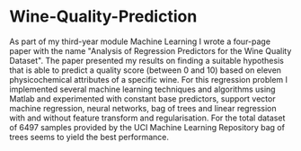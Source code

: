 # Wine-Quality-Prediction
As part of my third-year module Machine Learning I wrote a four-page paper with the name "Analysis of Regression Predictors for the Wine Quality Dataset". The paper presented my results on finding a suitable hypothesis that is able to predict a quality score (between 0 and 10) based on eleven physicochemical attributes of a specific wine. For this regression problem I implemented several machine learning techniques and algorithms using Matlab and experimented with constant base predictors, support vector machine regression, neural networks, bag of trees and linear regression with and without feature transform and regularisation. For the total dataset of 6497 samples provided by the UCI Machine Learning Repository bag of trees seems to yield the best performance.
